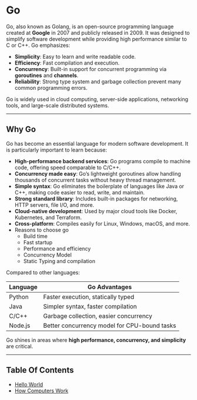 # Go
Go, also known as Golang, is an open-source programming language created at **Google** in 2007 and publicly released in 2009. It was designed to simplify software development while providing high performance similar to C or C++. Go emphasizes:

- **Simplicity**: Easy to learn and write readable code.
- **Efficiency**: Fast compilation and execution.
- **Concurrency**: Built-in support for concurrent programming via **goroutines** and **channels**.
- **Reliability**: Strong type system and garbage collection prevent many common programming errors.

Go is widely used in cloud computing, server-side applications, networking tools, and large-scale distributed systems.

---

## Why Go

Go has become an essential language for modern software development. It is particularly important to learn because:

- **High-performance backend services**: Go programs compile to machine code, offering speed comparable to C/C++.
- **Concurrency made easy**: Go’s lightweight goroutines allow handling thousands of concurrent tasks without heavy thread management.
- **Simple syntax**: Go eliminates the boilerplate of languages like Java or C++, making code easier to read, write, and maintain.
- **Strong standard library**: Includes built-in packages for networking, HTTP servers, file I/O, and more.
- **Cloud-native development**: Used by major cloud tools like Docker, Kubernetes, and Terraform.
- **Cross-platform**: Compiles easily for Linux, Windows, macOS, and more.
- Reasons to choose go
  - Build time
  - Fast startup
  - Performance and efficiency
  - Concurrency Model
  - Static Typing and compilation

Compared to other languages:

| Language       | Go Advantages                                   |
|----------------|-----------------------------------------------|
| Python         | Faster execution, statically typed            |
| Java           | Simpler syntax, faster compilation            |
| C/C++          | Garbage collection, easier concurrency        |
| Node.js        | Better concurrency model for CPU-bound tasks |

Go shines in areas where **high performance, concurrency, and simplicity** are critical.

---

## Table Of Contents
- [Hello World](../01.fundamentals/00.hello-world)
- [How Computers Work](./02.how-computers-work)

